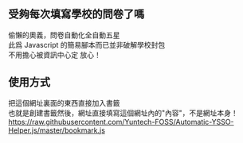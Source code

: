 受夠每次填寫學校的問卷了嗎 
---
偷懶的奧義，問卷自動化全自動五星    
此爲 Javascript 的簡易腳本而已並非破解學校封包     
不用擔心被資訊中心定 放心！    

使用方式
---
把這個網址裏面的東西直接加入書籤     
也就是創建書籤然後，網址直接填寫這個網址內的"內容"，不是網址本身！     
https://raw.githubusercontent.com/Yuntech-FOSS/Automatic-YSSO-Helper.js/master/bookmark.js
